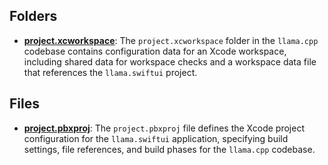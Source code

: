 ## Folders
- **[project.xcworkspace](llama.swiftui.xcodeproj/project.xcworkspace.driver.md)**: The `project.xcworkspace` folder in the `llama.cpp` codebase contains configuration data for an Xcode workspace, including shared data for workspace checks and a workspace data file that references the `llama.swiftui` project.

## Files
- **[project.pbxproj](llama.swiftui.xcodeproj/project.pbxproj.driver.md)**: The `project.pbxproj` file defines the Xcode project configuration for the `llama.swiftui` application, specifying build settings, file references, and build phases for the `llama.cpp` codebase.
